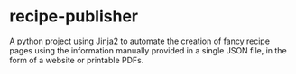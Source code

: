 # recipe-publisher
A python project using Jinja2 to automate the creation of fancy recipe pages using the information manually provided in a single JSON file, in the form of a website or printable PDFs.
